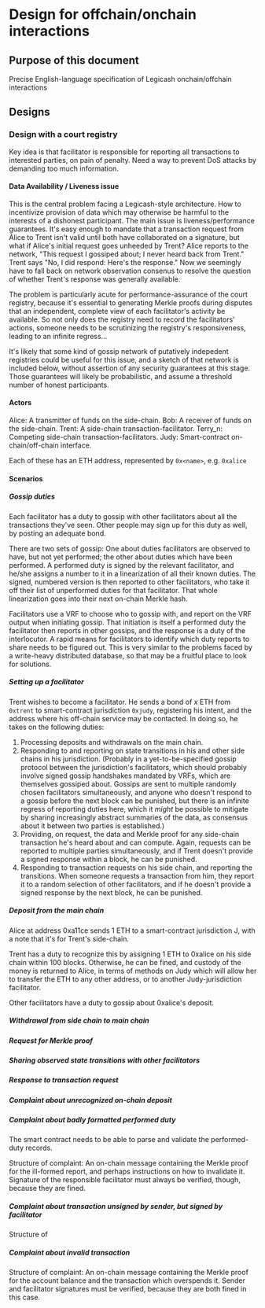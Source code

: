 # Design for offchain/onchain interactions

## Purpose of this document

Precise English-language specification of Legicash onchain/offchain interactions

## Designs

### Design with a court registry

Key idea is that facilitator is responsible for reporting all transactions to
interested parties, on pain of penalty. Need a way to prevent DoS attacks by
demanding too much information.

#### Data Availability / Liveness issue

This is the central problem facing a Legicash-style architecture. How to
incentivize provision of data which may otherwise be harmful to the interests of
a dishonest participant. The main issue is liveness/performance guarantees. It's
easy enough to mandate that a transaction request from Alice to Trent isn't
valid until both have collaborated on a signature, but what if Alice's initial
request goes unheeded by Trent? Alice reports to the network, "This request I
gossiped about; I never heard back from Trent." Trent says "No, I did respond:
Here's the response." Now we seemingly have to fall back on network observation
consenus to resolve the question of whether Trent's response was generally
available.

The problem is particularly acute for performance-assurance of the court
registry, because it's essential to generating Merkle proofs during disputes
that an independent, complete view of each facilitator's activity be available.
So not only does the registry need to record the facilitators' actions, someone
needs to be scrutinizing the registry's responsiveness, leading to an infinite
regress...

It's likely that some kind of gossip network of putatively indepedent registries
could be useful for this issue, and a sketch of that network is included below,
without assertion of any security guarantees at this stage. Those guarantees
will likely be probabilistic, and assume a threshold number of honest
participants.

#### Actors

Alice:   A transmitter of funds on the side-chain.
Bob:     A receiver of funds on the side-chain.
Trent:   A side-chain transaction-facilitator.
Terry_n: Competing side-chain transaction-facilitators.
Judy:    Smart-contract on-chain/off-chain interface.

Each of these has an ETH address, represented by `0x<name>`, e.g. `0xalice`

#### Scenarios

##### Gossip duties

Each facilitator has a duty to gossip with other facilitators about all the
transactions they've seen. Other people may sign up for this duty as well, by
posting an adequate bond.

There are two sets of gossip: One about duties facilitators are observed to
have, but not yet performed; the other about duties which have been performed. A
performed duty is signed by the relevant facilitator, and he/she assigns a
number to it in a linearization of all their known duties. The signed, numbered
version is then reported to other facilitators, who take it off their list of
unperformed duties for that facilitator. That whole linearization goes into
their next on-chain Merkle hash.

Facilitators use a VRF to choose who to gossip with, and report on the VRF
output when initiating gossip. That initiation is itself a performed duty the
facilitator then reports in other gossips, and the response is a duty of the
interlocutor. A rapid means for facilitators to identify which duty reports to
share needs to be figured out. This is very similar to the problems faced by a
write-heavy distributed database, so that may be a fruitful place to look for
solutions.

##### Setting up a facilitator 

Trent wishes to become a facilitator. He sends a bond of $x$ ETH from `0xtrent`
to smart-contract jurisdiction `0xjudy`, registering his intent, and the address
where his off-chain service may be contacted. In doing so, he takes on the
following duties:

1. Processing deposits and withdrawals on the main chain.
2. Responding to and reporting on state transitions in his and other side chains
   in his jurisdiction. (Probably in a yet-to-be-specified gossip protocol
   between the jurisdiction's facilitators, which should probably involve signed
   gossip handshakes mandated by VRFs, which are themselves gossiped about.
   Gossips are sent to multiple randomly chosen facilitators simultaneously, and
   anyone who doesn't respond to a gossip before the next block can be punished,
   but there is an infinite regress of reporting duties here, which it *might*
   be possible to mitigate by sharing increasingly abstract summaries of the
   data, as consensus about it between two parties is established.)
3. Providing, on request, the data and Merkle proof for any side-chain
   transaction he's heard about and can compute. Again, requests can be reported
   to multiple parties simultaneously, and if Trent doesn't provide a signed
   response within a block, he can be punished.
4. Responding to transaction requests on his side chain, and reporting the
   transitions. When someone requests a transaction from him, they report it to
   a random selection of other facilitators, and if he doesn't provide a signed
   response by the next block, he can be punished.
   

##### Deposit from the main chain

Alice at address 0xa11ce sends 1 ETH to a smart-contract jurisdiction J, with a
note that it's for Trent's side-chain.

Trent has a duty to recognize this by assigning 1 ETH to 0xalice on his side
chain within 100 blocks. Otherwise, he can be fined, and custody of the money is
returned to Alice, in terms of methods on Judy which will allow her to transfer
the ETH to any other address, or to another Judy-jurisdiction facilitator.

Other facilitators have a duty to gossip about 0xalice's deposit.

##### Withdrawal from side chain to main chain

##### Request for Merkle proof

##### Sharing observed state transitions with other facilitators

##### Response to transaction request

##### Complaint about unrecognized on-chain deposit

##### Complaint about badly formatted performed duty

The smart contract needs to be able to parse and validate the performed-duty
records.

Structure of complaint: An on-chain message containing the Merkle proof for the
ill-formed report, and perhaps instructions on how to invalidate it. Signature
of the responsible facilitator must always be verified, though, because they are
fined.

##### Complaint about transaction unsigned by sender, but signed by facilitator

Structure of

##### Complaint about invalid transaction 

Structure of complaint: An on-chain message containing the Merkle proof for the
account balance and the transaction which overspends it. Sender and facilitator
signatures must be verified, because they are both fined in this case.
